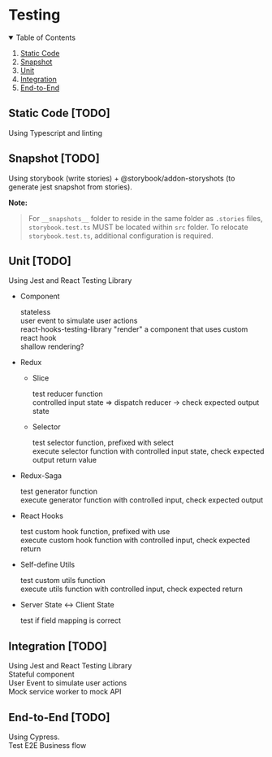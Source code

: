 # Testing

<details open="open">
  <summary>Table of Contents</summary>
  <ol>
    <li><a href="#static">Static Code</a></li>
    <li><a href="#snapshot">Snapshot</a></li>
    <li><a href="#unit">Unit</a></li>
    <li><a href="#integration">Integration</a></li>
    <li><a href="#end-to-end">End-to-End</a></li>
  </ol>
</details>

## Static Code [TODO]

Using Typescript and linting

## Snapshot [TODO]

Using storybook (write stories) + @storybook/addon-storyshots (to generate jest snapshot from stories).

**Note:**

> For `__snapshots__` folder to reside in the same folder as `.stories` files, `storybook.test.ts` MUST be located within `src` folder. To relocate `storybook.test.ts`, additional configuration is required.

## Unit [TODO]

Using Jest and React Testing Library

- Component

  stateless<br/>
  user event to simulate user actions<br/>
  react-hooks-testing-library "render" a component that uses custom react hook<br/>
  shallow rendering?

- Redux

  - Slice

    test reducer function <br/>
    controlled input state => dispatch reducer -> check expected output state

  - Selector

    test selector function, prefixed with select<br/>
    execute selector function with controlled input state, check expected output return value

- Redux-Saga

  test generator function<br/>
  execute generator function with controlled input, check expected output

- React Hooks

  test custom hook function, prefixed with use<br/>
  execute custom hook function with controlled input, check expected return

- Self-define Utils

  test custom utils function<br/>
  execute utils function with controlled input, check expected return

- Server State <-> Client State

  test if field mapping is correct

## Integration [TODO]

Using Jest and React Testing Library<br/>
Stateful component<br/>
User Event to simulate user actions<br/>
Mock service worker to mock API<br/>

## End-to-End [TODO]

Using Cypress.<br/>
Test E2E Business flow

